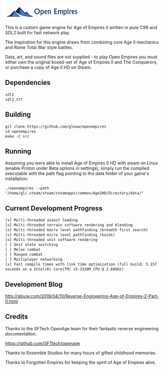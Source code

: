 ![](art/logo.png)

This is a custom game engine for Age of Empires II written in pure C99 and SDL2 built for fast network play.

The inspiration for this engine draws from combining core Age II mechanics and Rome Total War style battles.

Data, art, and sound files are not supplied - to play Open Empires you must either own the original boxed-set
of Age of Empires II and The Conquerors, or purchase a copy of Age II HD on Steam.

## Dependencies

    sdl2
    sdl2_ttf

## Building

    git clone https://github.com/glouw/openempires
    cd openempires
    make -C src

## Running

Assuming you were able to install Age of Empires II HD with steam on Linux (enable Proton under Beta options in settings),
simply run the compiled executable with the path flag pointing to the data folder of your game's installation:

    ./openempires --path "/home/gl/.steam/steam/steamapps/common/Age2HD/Directory/data/"

## Current Development Progress

    [x] Multi-threaded assest loading
    [x] Multi-threaded terrain software rendering and blending
    [x] Multi-threaded macro level pathfinding (breadth first search)
    [x] Multi-threaded micro level pathfinding (boids)
    [x] Multi-threaded unit software rendering
    [ ] Unit state switching
    [ ] Melee combat
    [ ] Ranged combat
    [ ] Multiplayer networking
    [x] Fast compile times with link time optimization (full build: 5.157 seconds on a Intel(R) Core(TM) i5-3320M CPU @ 2.60GHz)

## Development Blog

http://glouw.com/2019/04/10/Reverse-Engineering-Age-of-Empires-2-Part-0.html

## Credits

Thanks to the SFTech OpenAge team for their fantastic reverse engineering documentation.

https://github.com/SFTtech/openage

Thanks to Ensemble Studios for many hours of gifted childhood memories.

Thanks to Forgotten Empires for keeping the spirit of Age of Empires alive.
